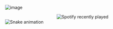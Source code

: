 ![image](https://github.com/louengineer/louengineer/assets/164347760/8b94c754-9aeb-4565-8dd3-23533d6993e5)
<div align="center">
  <img src="https://spotify-recently-played-readme.vercel.app/api?count=5" alt="Spotify recently played"  />
</div>

<img src="https://raw.githubusercontent.com/louengineer/louengineer/output/snake.svg" alt="Snake animation" />
